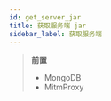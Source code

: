 ```yaml
---
id: get_server_jar
title: 获取服务端 jar
sidebar_label: 获取服务端
---
```


> **前置**
> - MongoDB
> - MitmProxy
